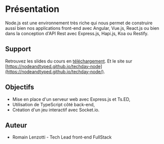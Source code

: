 # Présentation

Node.js est une environnement très riche qui nous permet de construire aussi bien nos applications front-end avec
 Angular, Vue.js, React.js ou bien dans la conception d'API Rest avec Express.js, Hapi.js, Koa ou Restify.

## Support

Retrouvez les slides du cours en [téléchargement](https://nodeandtyped.github.io/NodeAndTyped/techday-ngrx/_supports/slides.pptx).
Et le site sur [https://nodeandtyped.github.io/techday-node](https://nodeandtyped.github.io/techday-node/).

## Objectifs

- Mise en place d'un serveur web avec Express.js et Ts.ED,
- Utilisation de TypeScript côté back-end,
- Création d'un jeu interactif avec Socket.io.

## Auteur

- Romain Lenzotti - Tech Lead front-end FullStack
